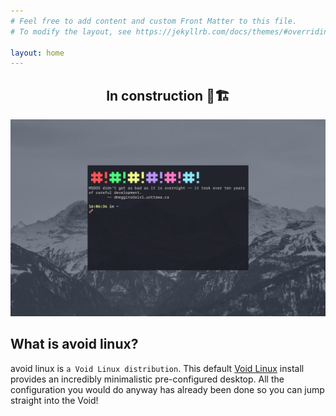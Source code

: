 ```yaml
---
# Feel free to add content and custom Front Matter to this file.
# To modify the layout, see https://jekyllrb.com/docs/themes/#overriding-theme-defaults

layout: home
---
```


<div align='center'>
<h2>In construction 👷🏗️</h2>
</div>

![preview_image](/assets/img/screen1.png)

## What is avoid linux?

avoid linux is `a Void Linux distribution`. This default [Void Linux](https://voidlinux.org) install provides an incredibly minimalistic pre-configured desktop. All the configuration you would do anyway has already been done so you can jump straight into the Void!

<!-- ## Modular and modern

Faenrir (name not final) is a small student project to learn and have fun. It basically is a pre-riced Void Linux distro (x86_64 glibc) that tries to follow the [UNIX philosophy](https://en.wikipedia.org/wiki/Unix_philosophy) and provide students with all they'll need.

## Free as in freedom

New to [GNU/Linux](https://www.gnu.org/philosophy/philosophy.html)? Check out these great articles about [Microsoft](https://www.gnu.org/proprietary/malware-microsoft.en.html), [Apple](https://www.gnu.org/proprietary/malware-apple.html#content) and [Google](https://www.gnu.org/proprietary/malware-google.html#content).

Faenrir ships only with Free Software and all build tools are publicly available.

## Aesthetic

The desktop system is carefully designed for usability, it's both a joy to look at and to use it!

## No bloat & ready to kick ass

Life's better without bloat, Faenrir has a strict no-bloat-policy. But that does not mean you'll have to do without anything. Faenrir is designed to give better defaults than many other distros and is ready for anything you'll need.

## A great teacher

GNU/Linux can be difficult for beginners, but many popular GNU/Linux distributions already make it as easy and simple as Windows.

Faenrir takes a bold approach, in some ways it will force you to learn how the system actually works. But don't be afraid! The [docs](https://docs.faenrir.com) are here to help & guide you through it all.

What's in it for you? You will learn things that many distros hide from it's users in fear that it might be 'too complicated', that knowledge will help you with any other GNU/Linux or UNIX-like operating system and greatly improve your every day computing for the rest of your life.

> "If you give a man a fish he is hungry again in an hour. If you teach him to catch a fish you do him a good turn."

You can also always ask for help on our Matrix Channel. -->

<!-- ## Portable configs

You can also install Faenrir's config with a simple script onto your existing Void setup or any other linux distro. -->
